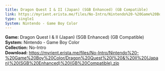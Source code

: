 ```yaml
---
title: Dragon Quest I & II (Japan) (SGB Enhanced) (GB Compatible)
link: https://myrient.erista.me/files/No-Intro/Nintendo%20-%20Game%20Boy%20Color/Dragon%20Quest%20I%20&%20II%20(Japan)%20(SGB%20Enhanced)%20(GB%20Compatible).zip
type: single1
System: Nintendo - Game Boy Color
---
```

<b>Game:</b> Dragon Quest I & II (Japan) (SGB Enhanced) (GB Compatible)<br>
<b>System:</b> Nintendo - Game Boy Color<br>
<b>Collection:</b> No-Intro<br>
<b>Download:</b> https://myrient.erista.me/files/No-Intro/Nintendo%20-%20Game%20Boy%20Color/Dragon%20Quest%20I%20&%20II%20(Japan)%20(SGB%20Enhanced)%20(GB%20Compatible).zip